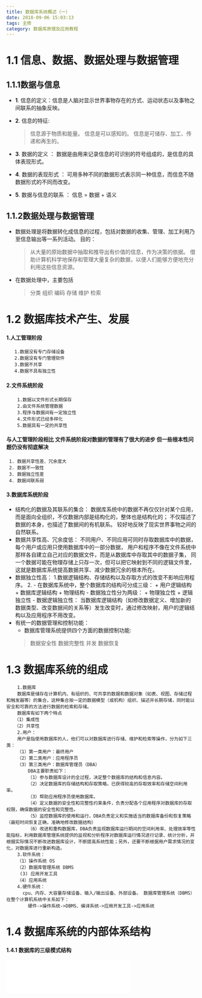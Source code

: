 ```yaml
---
title: 数据库系统概述（一）
date: 2018-09-06 15:03:13
tags: 主修
category: 数据库原理及应用教程
---
```


# 1.1 信息、数据、数据处理与数据管理
## 1.1.1数据与信息
-   **1**. 信息的定义：信息是人脑对显示世界事物存在的方式、运动状态以及事物之间联系的抽象反映。
-   **2**. 信息的特征:
    >   信息源于物质和能量。
    >   信息是可以感知的。
    >   信息是可储存、加工、传递和再生的。

-   **3**. 数据的定义 ： 数据是由用来记录信息的可识别的符号组成的，是信息的具体表现形式。
-   **4**. 数据的表现形式 ： 可用多种不同的数据形式表示同一种信息，而信息不随数据形式的不同而改变。 
-   **5**. 数据与信息的联系 ： 信息  =  数据  +  语义
## 1.1.2数据处理与数据管理
-   数据处理是将数据转化成信息的过程，包括对数据的收集、管理、加工利用乃至信息输出等一系列活动。
目的：
    >   从大量的原始数据中抽取和推导出有价值的信息，作为决策的依据。
    >   借助计算机科学地保存和管理大量复杂的数据，以便人们能够方便地充分利用这些信息资源。

-  在数据处理中，主要包括
    >   分类
    >   组织
    >   编码
    >   存储
    >   维护
    >   检索
# 1.2 数据库技术产生、发展
#### 1.人工管理阶段 
       1.数据没有专门存储设备
       2.数据没有专门管理软件
       3.数据不共享
       4.数据不具有独立性
#### 2.文件系统阶段
        1.数据以文件形式长期保存
        2.由文件系统管理数据
        3.程序与数据间有一定独立性
        4.文件形式已经多样化
        5.数据具有一定的共享性
#### 与人工管理阶段相比 文件系统阶段对数据的管理有了很大的进步 但一些根本性问题仍没有彻底解决 
     1. 数据共享性差、冗余度大
     2. 数据不一致性
     3. 数据独立性差
     4. 数据间联系弱

#### 3.数据库系统阶段
-   结构化的数据及其联系的集合：
    数据库系统中的数据不再仅仅针对某个应用，而是面向全组织，不仅数据内部是结构化的，整体也是结构化的；
    不仅描述了数据的本身，也描述了数据间的有机联系。
    较好地反映了现实世界事物之间的自然联系。
-   数据共享性高、冗余度低：
    不同用户、不同应用可同时存取数据库中的数据，每个用户或应用只使用数据库中的一部分数据，
    用户和程序不像在文件系统中那样各自建立自己对应的数据文件，而是从数据库中存取其中的数据子集，
    同一个数据可能在物理存储上只存一次，但可以把它映射到不同的逻辑文件里，这就是数据库系统提高数据共享、减少数据冗余的根本所在。
-   数据独立性高：
    1.数据逻辑结构、存储结构以及存取方式的改变不影响应用程序。
    2. - 在数据库系统中，整个数据库的结构可分成三级：
            + 用户逻辑结构
            + 数据库逻辑结构
            + 物理结构
        - 数据独立性分为两级：
            + 物理独立性
            + 逻辑独立性
        - 数据逻辑独立性：
            当数据库逻辑结构（如修改数据定义、增加新的数据类型、改变数据间的关系等）发生改变时，通过修改映射，用户的逻辑结构以及应用程序不用改变。
-   有统一的数据管理和控制功能：
    + 数据库管理系统提供四个方面的数据控制功能:
    > 数据安全性
    > 数据完整性
    > 并发
    > 数据恢复
# 1.3 数据库系统的组成
        1.数据库
        数据库是储存在计算机内、有组织的、可共享的数据和数据对象（如表、视图、存储过程和触发器等）的集合，这种集合按一定的数据模型（或机构）组织、描述并长期存储，同时能以安全和可靠的方法进行数据的检索和存储。
        数据库有如下两个特点
       （1）集成性
       （2）共享性
        2.用户：
        用户是指使用数据库的人，他们可以对数据库进行存储、维护和检索等操作，分为如下三类：
        （1）第一类用户：最终用户
        （2）第二类用户：应用程序员
        （3）第三类用户：数据库管理员（DBA）
            DBA主要职责如下：
            （1）参与数据库设计的全过程，决定整个数据库的结构和信息内容。
            （2）决定数据库的存储结构和存取策略，已获得较高的存取效率和存储空间利用率。
            （3）帮助应用程序员使用数据库。
            （4）定义数据的安全性和完整性约束条件，负责分配各个应用程序对数据库的存取权限，确保数据的安全性和完整性。
            （5）监控数据库的使用和运行，DBA负责定义和实施适当的数据库备份和恢复策略（最短时间恢复正确，准确地修改数据结构）
            （6）改进和重构数据库，DBA负责监视数据库运行期间的空间利用率、处理效率等性能指标，利用数据库管理系统提供的监视和分析程序对数据库运行情况进行记录、统计分析，并根据实际情况不断改进数据库设计，不断提高系统性能；另外，还要不断根据用户需求情况的变化，对数据库进行重新构造。
        3.软件系统：
        （1）操作系统 OS
        （2）数据库管理系统 DBMS
         (3) 应用开发工具
        （4）应用系统
        4.硬件系统：
          cpu、内存、大容量存储设备、输入/输出设备、外部设备。 数据库管理系统（DBMS）在整个计算机系统中关系如下：
            硬件->操作系统->DBMS、编译系统->应用开发工具->应用系统

# 1.4 数据库系统的内部体系结构

#### 1.4.1 数据库的三级模式结构


<iframe frameborder="no" border="0" marginwidth="0" marginheight="0" width=330 height=86 src="//music.163.com/outchain/player?type=2&id=28160237&auto=1&height=66"></iframe>



    


